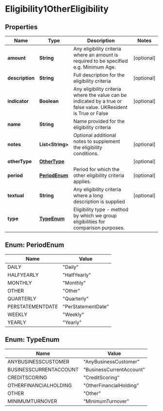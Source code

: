 
# Eligibility1OtherEligibility

## Properties
Name | Type | Description | Notes
------------ | ------------- | ------------- | -------------
**amount** | **String** | Any eligibility criteria where an amount is required to be specified e.g. Minimum Age. |  [optional]
**description** | **String** | Full description for the eligibility criteria |  [optional]
**indicator** | **Boolean** | Any eligibility criteria where the value can be indicated by a true or false value. UKResident is True or False |  [optional]
**name** | **String** | Name provided for the eligibility criteria | 
**notes** | **List&lt;String&gt;** | Optional additional notes to supplement the eligibility conditions. |  [optional]
**otherType** | [**OtherType**](OtherType.md) |  |  [optional]
**period** | [**PeriodEnum**](#PeriodEnum) | Period for which the other eligibility criteria applies. |  [optional]
**textual** | **String** | Any eligibility criteria where a long description is supplied |  [optional]
**type** | [**TypeEnum**](#TypeEnum) | Eligibility type - method by which we group eligibilities for comparison purposes. | 


<a name="PeriodEnum"></a>
## Enum: PeriodEnum
Name | Value
---- | -----
DAILY | &quot;Daily&quot;
HALFYEARLY | &quot;HalfYearly&quot;
MONTHLY | &quot;Monthly&quot;
OTHER | &quot;Other&quot;
QUARTERLY | &quot;Quarterly&quot;
PERSTATEMENTDATE | &quot;PerStatementDate&quot;
WEEKLY | &quot;Weekly&quot;
YEARLY | &quot;Yearly&quot;


<a name="TypeEnum"></a>
## Enum: TypeEnum
Name | Value
---- | -----
ANYBUSINESSCUSTOMER | &quot;AnyBusinessCustomer&quot;
BUSINESSCURRENTACCOUNT | &quot;BusinessCurrentAccount&quot;
CREDITSCORING | &quot;CreditScoring&quot;
OTHERFINANCIALHOLDING | &quot;OtherFinancialHolding&quot;
OTHER | &quot;Other&quot;
MINIMUMTURNOVER | &quot;MinimumTurnover&quot;




